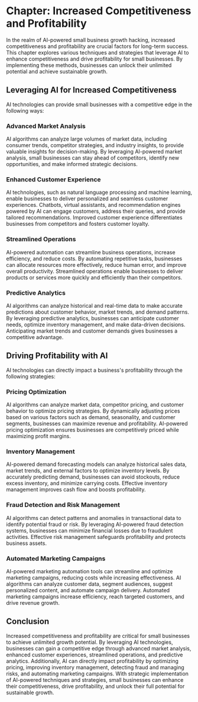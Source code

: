 Chapter: Increased Competitiveness and Profitability
====================================================

In the realm of AI-powered small business growth hacking, increased competitiveness and profitability are crucial factors for long-term success. This chapter explores various techniques and strategies that leverage AI to enhance competitiveness and drive profitability for small businesses. By implementing these methods, businesses can unlock their unlimited potential and achieve sustainable growth.

Leveraging AI for Increased Competitiveness
-------------------------------------------

AI technologies can provide small businesses with a competitive edge in the following ways:

### Advanced Market Analysis

AI algorithms can analyze large volumes of market data, including consumer trends, competitor strategies, and industry insights, to provide valuable insights for decision-making. By leveraging AI-powered market analysis, small businesses can stay ahead of competitors, identify new opportunities, and make informed strategic decisions.

### Enhanced Customer Experience

AI technologies, such as natural language processing and machine learning, enable businesses to deliver personalized and seamless customer experiences. Chatbots, virtual assistants, and recommendation engines powered by AI can engage customers, address their queries, and provide tailored recommendations. Improved customer experience differentiates businesses from competitors and fosters customer loyalty.

### Streamlined Operations

AI-powered automation can streamline business operations, increase efficiency, and reduce costs. By automating repetitive tasks, businesses can allocate resources more effectively, reduce human error, and improve overall productivity. Streamlined operations enable businesses to deliver products or services more quickly and efficiently than their competitors.

### Predictive Analytics

AI algorithms can analyze historical and real-time data to make accurate predictions about customer behavior, market trends, and demand patterns. By leveraging predictive analytics, businesses can anticipate customer needs, optimize inventory management, and make data-driven decisions. Anticipating market trends and customer demands gives businesses a competitive advantage.

Driving Profitability with AI
-----------------------------

AI technologies can directly impact a business's profitability through the following strategies:

### Pricing Optimization

AI algorithms can analyze market data, competitor pricing, and customer behavior to optimize pricing strategies. By dynamically adjusting prices based on various factors such as demand, seasonality, and customer segments, businesses can maximize revenue and profitability. AI-powered pricing optimization ensures businesses are competitively priced while maximizing profit margins.

### Inventory Management

AI-powered demand forecasting models can analyze historical sales data, market trends, and external factors to optimize inventory levels. By accurately predicting demand, businesses can avoid stockouts, reduce excess inventory, and minimize carrying costs. Effective inventory management improves cash flow and boosts profitability.

### Fraud Detection and Risk Management

AI algorithms can detect patterns and anomalies in transactional data to identify potential fraud or risk. By leveraging AI-powered fraud detection systems, businesses can minimize financial losses due to fraudulent activities. Effective risk management safeguards profitability and protects business assets.

### Automated Marketing Campaigns

AI-powered marketing automation tools can streamline and optimize marketing campaigns, reducing costs while increasing effectiveness. AI algorithms can analyze customer data, segment audiences, suggest personalized content, and automate campaign delivery. Automated marketing campaigns increase efficiency, reach targeted customers, and drive revenue growth.

Conclusion
----------

Increased competitiveness and profitability are critical for small businesses to achieve unlimited growth potential. By leveraging AI technologies, businesses can gain a competitive edge through advanced market analysis, enhanced customer experiences, streamlined operations, and predictive analytics. Additionally, AI can directly impact profitability by optimizing pricing, improving inventory management, detecting fraud and managing risks, and automating marketing campaigns. With strategic implementation of AI-powered techniques and strategies, small businesses can enhance their competitiveness, drive profitability, and unlock their full potential for sustainable growth.
